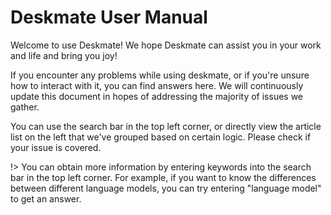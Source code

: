 # Deskmate User Manual

Welcome to use Deskmate! We hope Deskmate can assist you in your work and life and bring you joy!

If you encounter any problems while using deskmate, or if you're unsure how to interact with it, you can find answers here. We will continuously update this document in hopes of addressing the majority of issues we gather.

You can use the search bar in the top left corner, or directly view the article list on the left that we've grouped based on certain logic. Please check if your issue is covered.

!> You can obtain more information by entering keywords into the search bar in the top left corner. For example, if you want to know the differences between different language models, you can try entering "language model" to get an answer.

